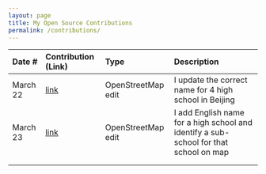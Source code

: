 ```yaml
---
layout: page
title: My Open Source Contributions
permalink: /contributions/
---
```


<!--
Type of the contribution should be "Wikipedia edit", "OpenStreet Map feature", "Documentation", "Course website", "Blog",
"Browser Add-on", etc.

The description should include a brief summary of what you did.

The link should bring us to a public page that shows your contribution. 

Replace the first row with your own contribution. 

-->





| Date #       | Contribution (Link)  | Type  | Description |
|---|:---|:---|:---|
| March 22   |  [link](https://www.openstreetmap.org/user/RuimingShen/history#map=12/39.9618/116.4323&layers=N)  | OpenStreetMap edit    |   I update the correct name for 4 high school in Beijing|
| March 23   |  [link](https://www.openstreetmap.org/user/RuimingShen/history#map=12/39.9618/116.4323&layers=N) | OpenStreetMap edit    |   I add English name for a high school and identify a sub-school for that school on map|
|     |     |      |     |
|     |     |     |      |
